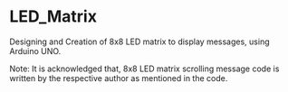 # LED_Matrix
 Designing and Creation of 8x8 LED matrix to display messages, using Arduino UNO.

Note: It is acknowledged that, 8x8 LED matrix scrolling message code is written by the respective author as mentioned in the code. 
